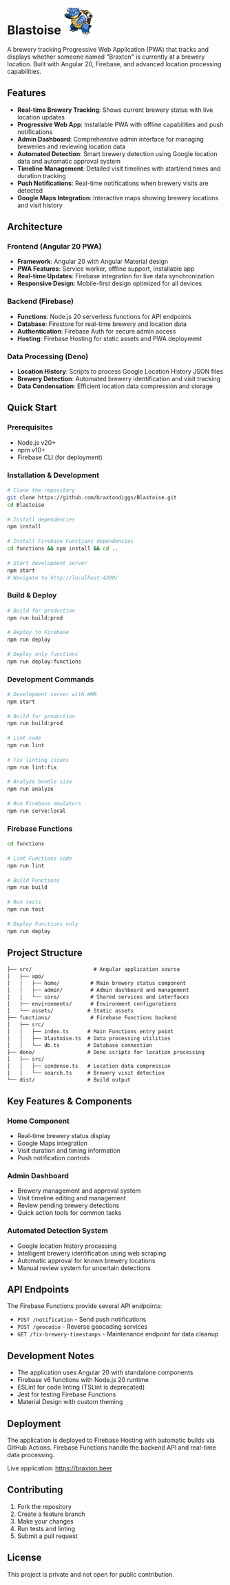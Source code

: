# Blastoise ![Blastoise](cryptonym.png)

A brewery tracking Progressive Web Application (PWA) that tracks and displays whether someone named "Braxton" is currently at a brewery location. Built with Angular 20, Firebase, and advanced location processing capabilities.

## Features

- **Real-time Brewery Tracking**: Shows current brewery status with live location updates
- **Progressive Web App**: Installable PWA with offline capabilities and push notifications
- **Admin Dashboard**: Comprehensive admin interface for managing breweries and reviewing location data
- **Automated Detection**: Smart brewery detection using Google location data and automatic approval system
- **Timeline Management**: Detailed visit timelines with start/end times and duration tracking
- **Push Notifications**: Real-time notifications when brewery visits are detected
- **Google Maps Integration**: Interactive maps showing brewery locations and visit history

## Architecture

### Frontend (Angular 20 PWA)
- **Framework**: Angular 20 with Angular Material design
- **PWA Features**: Service worker, offline support, installable app
- **Real-time Updates**: Firebase integration for live data synchronization
- **Responsive Design**: Mobile-first design optimized for all devices

### Backend (Firebase)
- **Functions**: Node.js 20 serverless functions for API endpoints
- **Database**: Firestore for real-time brewery and location data
- **Authentication**: Firebase Auth for secure admin access
- **Hosting**: Firebase Hosting for static assets and PWA deployment

### Data Processing (Deno)
- **Location History**: Scripts to process Google Location History JSON files
- **Brewery Detection**: Automated brewery identification and visit tracking
- **Data Condensation**: Efficient location data compression and storage

## Quick Start

### Prerequisites
- Node.js v20+
- npm v10+
- Firebase CLI (for deployment)

### Installation & Development

```bash
# Clone the repository
git clone https://github.com/braxtondiggs/Blastoise.git
cd Blastoise

# Install dependencies
npm install

# Install Firebase Functions dependencies
cd functions && npm install && cd ..

# Start development server
npm start
# Navigate to http://localhost:4200/
```

### Build & Deploy

```bash
# Build for production
npm run build:prod

# Deploy to Firebase
npm run deploy

# Deploy only functions
npm run deploy:functions
```

### Development Commands

```bash
# Development server with HMR
npm start

# Build for production
npm run build:prod

# Lint code
npm run lint

# Fix linting issues
npm run lint:fix

# Analyze bundle size
npm run analyze

# Run Firebase emulators
npm run serve:local
```

### Firebase Functions

```bash
cd functions

# Lint Functions code
npm run lint

# Build Functions
npm run build

# Run tests
npm run test

# Deploy Functions only
npm run deploy
```

## Project Structure

```
├── src/                    # Angular application source
│   ├── app/
│   │   ├── home/          # Main brewery status component
│   │   ├── admin/         # Admin dashboard and management
│   │   └── core/          # Shared services and interfaces
│   ├── environments/      # Environment configurations
│   └── assets/           # Static assets
├── functions/             # Firebase Functions backend
│   ├── src/
│   │   ├── index.ts      # Main Functions entry point
│   │   ├── blastoise.ts  # Data processing utilities
│   │   └── db.ts         # Database connection
├── deno/                 # Deno scripts for location processing
│   ├── src/
│   │   ├── condense.ts   # Location data compression
│   │   └── search.ts     # Brewery visit detection
└── dist/                 # Build output
```

## Key Features & Components

### Home Component
- Real-time brewery status display
- Google Maps integration
- Visit duration and timing information
- Push notification controls

### Admin Dashboard
- Brewery management and approval system
- Visit timeline editing and management
- Review pending brewery detections
- Quick action tools for common tasks

### Automated Detection System
- Google location history processing
- Intelligent brewery identification using web scraping
- Automatic approval for known brewery locations
- Manual review system for uncertain detections

## API Endpoints

The Firebase Functions provide several API endpoints:

- `POST /notification` - Send push notifications
- `POST /geocodio` - Reverse geocoding services
- `GET /fix-brewery-timestamps` - Maintenance endpoint for data cleanup

## Development Notes

- The application uses Angular 20 with standalone components
- Firebase v6 functions with Node.js 20 runtime
- ESLint for code linting (TSLint is deprecated)
- Jest for testing Firebase Functions
- Material Design with custom theming

## Deployment

The application is deployed to Firebase Hosting with automatic builds via GitHub Actions. Firebase Functions handle the backend API and real-time data processing.

Live application: https://braxton.beer

## Contributing

1. Fork the repository
2. Create a feature branch
3. Make your changes
4. Run tests and linting
5. Submit a pull request

## License

This project is private and not open for public contribution.
